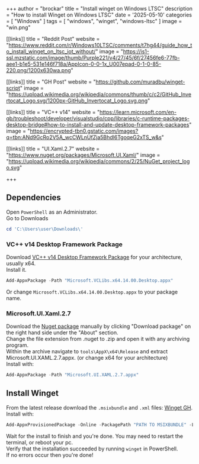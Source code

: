 +++
author = "brockar"
title = "Install winget on Windows LTSC"
description = "How to install Winget on Windows LTSC"
date = '2025-05-10'
categories = [
    "Windows"
]
tags = [
    "windows",
    "winget",
    "windows-ltsc"
]
image = "win.png"

[[links]]
title = "Reddit Post"
website = "https://www.reddit.com/r/Windows10LTSC/comments/t7hg44/guide_how_to_install_winget_on_ltsc_iot_without/"
image = "https://is1-ssl.mzstatic.com/image/thumb/Purple221/v4/27/45/6f/27456fe6-77fb-aee1-b1e5-531e146f718a/AppIcon-0-0-1x_U007epad-0-1-0-85-220.png/1200x630wa.png"

[[links]]
title = "GH Post"
website = "https://github.com/muradbu/winget-script"
image = "https://upload.wikimedia.org/wikipedia/commons/thumb/c/c2/GitHub_Invertocat_Logo.svg/1200px-GitHub_Invertocat_Logo.svg.png"

[[links]]
title = "VC++ v14"
website = "https://learn.microsoft.com/en-gb/troubleshoot/developer/visualstudio/cpp/libraries/c-runtime-packages-desktop-bridge#how-to-install-and-update-desktop-framework-packages"
image = "https://encrypted-tbn0.gstatic.com/images?q=tbn:ANd9GcRo2V5A_wcCWLnUfZja5Bhdl6TgoqeG2xTS_w&s"

[[links]]
title = "UI.Xaml.2.7"
website = "https://www.nuget.org/packages/Microsoft.UI.Xaml/"
image = "https://upload.wikimedia.org/wikipedia/commons/2/25/NuGet_project_logo.svg"

+++



## Dependencies

Open `PowerShell` as an Administrator.  
Go to Downloads  

```powershell
cd 'C:\Users\user\Downloads\'
```

### VC++ v14 Desktop Framework Package

Download [VC++ v14 Desktop Framework Package](https://learn.microsoft.com/en-gb/troubleshoot/developer/visualstudio/cpp/libraries/c-runtime-packages-desktop-bridge#how-to-install-and-update-desktop-framework-packages) for your architecture, usually x64.  
Install it.  

```powershell
Add-AppxPackage -Path "Microsoft.VCLibs.x64.14.00.Desktop.appx"
```

Or change `Microsoft.VCLibs.x64.14.00.Desktop.appx` to your package name.  

### Microsoft.UI.Xaml.2.7

Download the [Nuget package](https://www.nuget.org/packages/Microsoft.UI.Xaml/) manually by clicking "Download package" on the right hand side under the "About" section.  
Change the file extension from .nuget to .zip and open it with any archiving program.  
Within the archive navigate to `tools\AppX\x64\Release` and extract Microsoft.UI.XAML.2.7.appx.  (or change x64 for your architecture)  
Install with:  

```powershell
Add-AppxPackage -Path "Microsoft.UI.XAML.2.7.appx"  
```

## Install Winget

From the latest release download the `.msixbundle` and `.xml` files: [Winget GH](https://github.com/microsoft/winget-cli/releases).  
Install with:  

```powershell
Add-AppxProvisionedPackage -Online -PackagePath "PATH TO MSIXBUNDLE" -LicensePath "PATH TO XML" -Verbose
```

Wait for the install to finish and you're done. You may need to restart the terminal, or reboot your pc.  
Verify that the installation succeeded by running `winget` in PowerShell.  
If no errors occur then you're done!  
